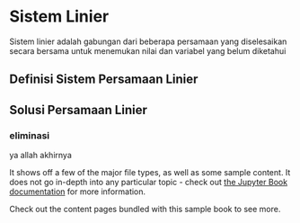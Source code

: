# Sistem Linier

Sistem linier adalah gabungan dari beberapa persamaan yang diselesaikan secara bersama untuk menemukan nilai dan variabel yang belum diketahui

## Definisi Sistem Persamaan Linier

## Solusi Persamaan Linier
### eliminasi

ya allah akhirnya

It shows off a few of the major file types, as well as some sample content.
It does not go in-depth into any particular topic - check out [the Jupyter Book documentation](https://jupyterbook.org) for more information.

Check out the content pages bundled with this sample book to see more.

```{tableofcontents}
```
